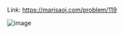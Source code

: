 Link: https://marisaoj.com/problem/119

![image](https://github.com/user-attachments/assets/342c8348-eb37-47a6-be9f-c53dd5f361fd)
